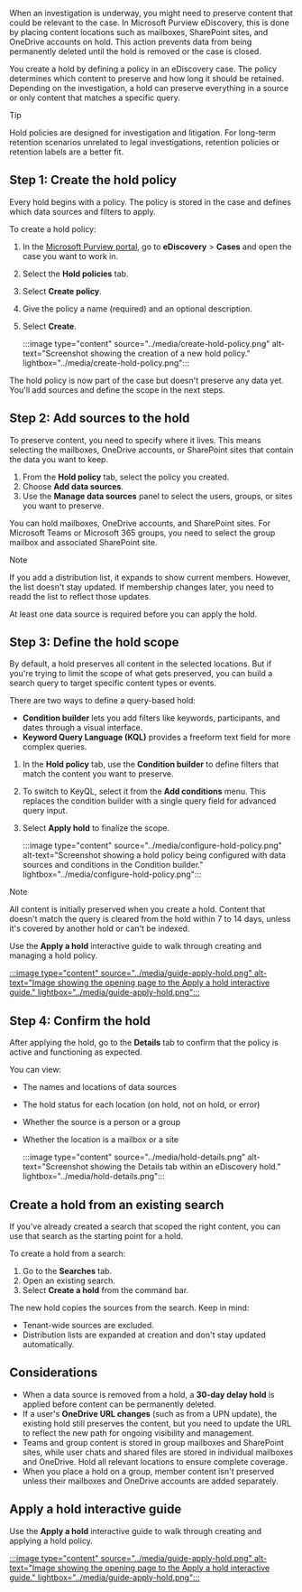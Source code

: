 When an investigation is underway, you might need to preserve content that could be relevant to the case. In Microsoft Purview eDiscovery, this is done by placing content locations such as mailboxes, SharePoint sites, and OneDrive accounts on hold. This action prevents data from being permanently deleted until the hold is removed or the case is closed.

You create a hold by defining a policy in an eDiscovery case. The policy determines which content to preserve and how long it should be retained. Depending on the investigation, a hold can preserve everything in a source or only content that matches a specific query.

> [!TIP]
> Hold policies are designed for investigation and litigation. For long-term retention scenarios unrelated to legal investigations, retention policies or retention labels are a better fit.

## Step 1: Create the hold policy

Every hold begins with a policy. The policy is stored in the case and defines which data sources and filters to apply.

To create a hold policy:

1. In the [Microsoft Purview portal](https://purview.microsoft.com/), go to **eDiscovery** > **Cases** and open the case you want to work in.
1. Select the **Hold policies** tab.
1. Select **Create policy**.
1. Give the policy a name (required) and an optional description.
1. Select **Create**.

   :::image type="content" source="../media/create-hold-policy.png" alt-text="Screenshot showing the creation of a new hold policy." lightbox="../media/create-hold-policy.png":::

The hold policy is now part of the case but doesn't preserve any data yet. You'll add sources and define the scope in the next steps.

## Step 2: Add sources to the hold

To preserve content, you need to specify where it lives. This means selecting the mailboxes, OneDrive accounts, or SharePoint sites that contain the data you want to keep.

1. From the **Hold policy** tab, select the policy you created.
1. Choose **Add data sources**.
1. Use the **Manage data sources** panel to select the users, groups, or sites you want to preserve.

You can hold mailboxes, OneDrive accounts, and SharePoint sites. For Microsoft Teams or Microsoft 365 groups, you need to select the group mailbox and associated SharePoint site.

> [!NOTE]
> If you add a distribution list, it expands to show current members. However, the list doesn't stay updated. If membership changes later, you need to readd the list to reflect those updates.

At least one data source is required before you can apply the hold.

## Step 3: Define the hold scope

By default, a hold preserves all content in the selected locations. But if you're trying to limit the scope of what gets preserved, you can build a search query to target specific content types or events.

There are two ways to define a query-based hold:

- **Condition builder** lets you add filters like keywords, participants, and dates through a visual interface.
- **Keyword Query Language (KQL)** provides a freeform text field for more complex queries.

1. In the **Hold policy** tab, use the **Condition builder** to define filters that match the content you want to preserve.

1. To switch to KeyQL, select it from the **Add conditions** menu. This replaces the condition builder with a single query field for advanced query input.

1. Select **Apply hold** to finalize the scope.

   :::image type="content" source="../media/configure-hold-policy.png" alt-text="Screenshot showing a hold policy being configured with data sources and conditions in the Condition builder." lightbox="../media/configure-hold-policy.png":::

> [!NOTE]
> All content is initially preserved when you create a hold. Content that doesn't match the query is cleared from the hold within 7 to 14 days, unless it's covered by another hold or can't be indexed.

Use the **Apply a hold** interactive guide to walk through creating and managing a hold policy.

[:::image type="content" source="../media/guide-apply-hold.png" alt-text="Image showing the opening page to the Apply a hold interactive guide." lightbox="../media/guide-apply-hold.png":::](https://mslearn.cloudguides.com/guides/Apply%20a%20hold%20with%20Microsoft%20Purview%20eDiscovery?azure-portal=true)

## Step 4: Confirm the hold

After applying the hold, go to the **Details** tab to confirm that the policy is active and functioning as expected.

You can view:

- The names and locations of data sources
- The hold status for each location (on hold, not on hold, or error)
- Whether the source is a person or a group
- Whether the location is a mailbox or a site

   :::image type="content" source="../media/hold-details.png" alt-text="Screenshot showing the Details tab within an eDiscovery hold." lightbox="../media/hold-details.png":::

## Create a hold from an existing search

If you've already created a search that scoped the right content, you can use that search as the starting point for a hold.

To create a hold from a search:

1. Go to the **Searches** tab.
1. Open an existing search.
1. Select **Create a hold** from the command bar.

The new hold copies the sources from the search. Keep in mind:

- Tenant-wide sources are excluded.
- Distribution lists are expanded at creation and don't stay updated automatically.

## Considerations

- When a data source is removed from a hold, a **30-day delay hold** is applied before content can be permanently deleted.
- If a user's **OneDrive URL changes** (such as from a UPN update), the existing hold still preserves the content, but you need to update the URL to reflect the new path for ongoing visibility and management.
- Teams and group content is stored in group mailboxes and SharePoint sites, while user chats and shared files are stored in individual mailboxes and OneDrive. Hold all relevant locations to ensure complete coverage.
- When you place a hold on a group, member content isn't preserved unless their mailboxes and OneDrive accounts are added separately.

## Apply a hold interactive guide

Use the **Apply a hold** interactive guide to walk through creating and applying a hold policy.

[:::image type="content" source="../media/guide-apply-hold.png" alt-text="Image showing the opening page to the Apply a hold interactive guide." lightbox="../media/guide-apply-hold.png":::](https://mslearn.cloudguides.com/guides/Apply%20a%20hold%20with%20Microsoft%20Purview%20eDiscovery?azure-portal=true)